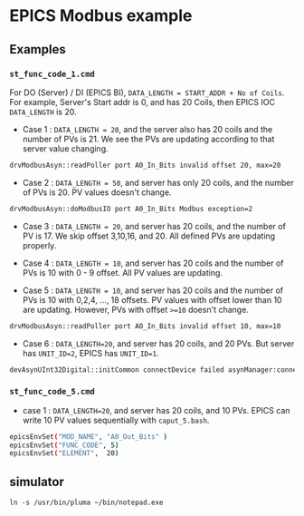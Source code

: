 # EPICS Modbus example

## Examples

### `st_func_code_1.cmd`

For DO (Server) / DI (EPICS BI), `DATA_LENGTH = START_ADDR + No of Coils`. For example, Server's Start addr is 0, and has 20 Coils, then EPICS IOC `DATA_LENGTH` is 20.

* Case 1 : `DATA_LENGTH = 20`, and the server also has 20 coils and the number of PVs is 21. We see the PVs are updating according to that server value changing.

```bash
drvModbusAsyn::readPoller port A0_In_Bits invalid offset 20, max=20
```

* Case 2 : `DATA_LENGTH = 50`, and server has only 20 coils, and the number of PVs is 20. PV values doesn't change.

```bash
drvModbusAsyn::doModbusIO port A0_In_Bits Modbus exception=2
```

* Case 3 : `DATA_LENGTH = 20`, and server has 20 coils, and the number of PV is 17. We skip offset 3,10,16, and 20. All defined PVs are updating properly.

* Case 4 : `DATA_LENGTH = 10`, and server has 20 coils and the number of PVs is 10 with 0 - 9 offset. All PV values are updating.

* Case 5 : `DATA_LENGTH = 10`, and server has 20 coils and the number of PVs is 10 with 0,2,4, ..., 18 offsets. PV values with offset lower than 10 are updating. However, PVs with offset `>=10` doesn't change.

```bash
drvModbusAsyn::readPoller port A0_In_Bits invalid offset 10, max=10
```

* Case 6 : `DATA_LENGTH=20`, and server has 20 coils, and 20 PVs. But server has `UNIT_ID=2`, EPICS has `UNIT_ID=1`.

```bash
devAsynUInt32Digital::initCommon connectDevice failed asynManager:connectDevice port A0_In_Bits not found
```

### `st_func_code_5.cmd`

* case 1 : `DATA_LENGTH=20`, and server has 20 coils, and 10 PVs. EPICS can write 10 PV values sequentially with `caput_5.bash`.

```bash
epicsEnvSet("MOD_NAME", "A0_Out_Bits" )
epicsEnvSet("FUNC_CODE", 5)
epicsEnvSet("ELEMENT",  20)
```

## simulator

```
ln -s /usr/bin/pluma ~/bin/notepad.exe
```
